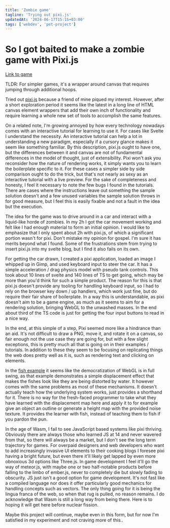 ```yaml
---
title: 'Zombie game'
tagline: 'Trying out pixi.js'
updatedAt: '2024-06-17T15:15+03:00'
tags: ['webdev', 'pet-project']
---
```


# So I got baited to make a zombie game with Pixi.js

[Link to game](/zombie-game)

TLDR: For simpler games, it's a wrapper around canvas that requires jumping
through additional hoops.

Tried out [pixi.js](https://pixijs.com) because a friend of mine piqued my
interest. However, after a short exploration period it seems like the latest in
a long line of HTML canvas element wrappers that add their own inch of
functionality and require learning a whole new set of tools to accomplish the
same features.

On a related note, I'm growing annoyed by how every technology nowadays comes
with an interactive tutorial for learning to use it. For cases like Svelte I
understand the necessity. An interactive tutorial can help a lot in
understanding a new paradigm, especially if a cursory glance makes it seem like
something familiar. By this description, pixi.js ought to have one, but the
differences between it and canvas are not of fundamental differences in the
model of thought, just of extensibility. Pixi won't ask you reconsider how the
nature of rendering works, it simply wants you to learn the boilerplate
specific to it. For these cases a simpler side by side comparison ought to do
the trick, but that's not nearly as sexy as an interactive tutorial with a live
preview. For the sake of completeness and honesty, I feel it necessary to note
the few bugs I found in the tutorials. There are cases where the instructions
leave out something the sample solution doesn't and a few unused variables the
sample solution throws in for good measure, but I feel this is easily fixable
and not a fault in the idea but the execution.

The idea for the game was to drive around in a car and interact with a
liquid-like horde of zombies. In my 2h I got the car movement working and felt
like I had enough material to form an initial opinion. I would like to
emphasize that I only spent about 2h with pixi.js, of which a significant
portion wasn't for pixi. Don't mistake my opinion for gospel. I'm sure it has
merits beyond what I found. Some of the frustrations stem from trying to insert
pixi.js into my svelte blog, but I find it also fails on its own.

For getting the car drawn, I created a pixi application, loaded an image I
whipped up in Gimp, and used keyboard input to steer the car. It has a simple
acceleration / drag physics model with pseudo tank controls. This took about 10
lines of svelte and 140 lines of TS to get going, which may be more than you'd
think for such a simple product. The reason for this is that pixi.js doesn't
provide any tooling for handling keyboard input, so I had to rely on the
browser key down / up handlers, which work just fine, but do require their fair
share of boilerplate. In a way this is understandable, as pixi doesn't aim to
be a game engine, as much as it seems to aim for a rendering solution, bringing
WebGL to the unwashed masses. In the end about third of the TS code is just for
getting the four input buttons to read in a nice way.

In the end, at this simple of a step, Pixi seemed more like a hindrance than
an aid. It's not difficult to draw a PNG, move it, and rotate it on a canvas,
so fair enough not the use case they are going for, but with a few slight
exceptions, this is pretty much all that is going on in their examples /
tutorials. In addition to these they seem to be focusing on replicating things
the web does pretty well as it is, such as rendering text and clicking on
elements.

In the [fish example](https://pixijs.com/8.x/tutorials/fish-pond#6) it seems
like the democratization of WebGL is in full swing, as that example
demonstrates a simple displacement effect that makes the fishes look like they
are being distorted by water. It however comes with the same problems as most
of these mechanisms. It doesn't actually teach how the underlying system works,
just provides a shorthand for it. There is no way for the fresh-faced
programmer to take what they have learned with the displacement map here and
apply it to for example give an object an outline or generate a height map with
the provided noise texture. It provides the learner with fish, instead of
teaching them to fish if you pardon the pun.

In the age of Wasm, I fail to see JavaScript based systems like pixi thriving.
Obviously there are always those who learned JS at 14 and never wavered from
that, so there will always be a market, but I don't see the long term
trajectory for games. For overpaid designers and web developers who want to add
increasingly invasive UI elements to their cooking blogs I foresee pixi having
a bright future, but even there it'll likely get lapped by even more obnoxious
3d options like Three.js. In game development I feel it'll go the way of
meteor.js, with maybe one or two half-notable products before falling to the
limbo of ember.js, never to completely die but slowly fading to obscurity. JS
just isn't a good option for game development. It's not fast like a compiled
language nor does it offer particularly good mechanics for handling concepts
such as vectors. The only thing going for it is being the lingua franca of the
web, so when that rug is pulled, no reason remains. I do acknowledge that Wasm
is still a long way from being there. Here is to hoping it will get here before
nuclear fission.

Maybe this project will continue, maybe even in this form, but for now I'm
satisfied in my experiment and not craving more of this..
